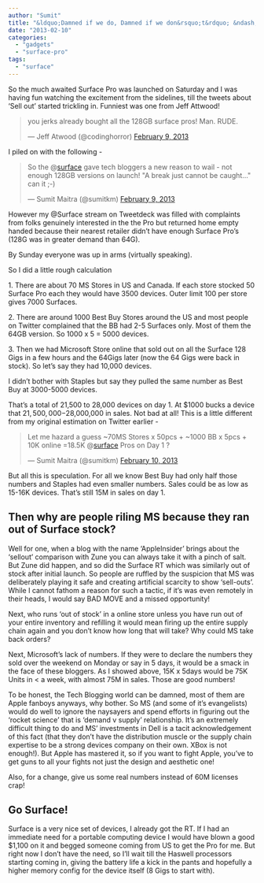 ```yaml
---
author: "Sumit"
title: "&ldquo;Damned if we do, Damned if we don&rsquo;t&rdquo; &ndash; Is 15M on day 1 bad for @Surface Sales?"
date: "2013-02-10"
categories: 
  - "gadgets"
  - "surface-pro"
tags: 
  - "surface"
---
```


So the much awaited Surface Pro was launched on Saturday and I was having fun watching the excitement from the sidelines, till the tweets about ‘Sell out’ started trickling in. Funniest was one from Jeff Attwood!

<blockquote class="twitter-tweet"><p>you jerks already bought all the 128GB surface pros! Man. RUDE.</p>— Jeff Atwood (@codinghorror) <a href="https://twitter.com/codinghorror/status/300183450609127424">February 9, 2013</a></blockquote>  

I piled on with the following -

<blockquote class="twitter-tweet"><p>So the @<a href="https://twitter.com/surface">surface</a> gave tech bloggers a new reason to wail - not enough 128GB versions on launch! "A break just cannot be caught..." can it ;-)</p>— Sumit Maitra (@sumitkm) <a href="https://twitter.com/sumitkm/status/300296558774206464">February 9, 2013</a></blockquote>

However my @Surface stream on Tweetdeck was filled with complaints from folks genuinely interested in the the Pro but returned home empty handed because their nearest retailer didn’t have enough Surface Pro’s (128G was in greater demand than 64G).

By Sunday everyone was up in arms (virtually speaking).

So I did a little rough calculation

1\. There are about 70 MS Stores in US and Canada. If each store stocked 50 Surface Pro each they would have 3500 devices. Outer limit 100 per store gives 7000 Surfaces.

2\. There are around 1000 Best Buy Stores around the US and most people on Twitter complained that the BB had 2-5 Surfaces only. Most of them the 64GB version. So 1000 x 5 = 5000 devices.

3\. Then we had Microsoft Store online that sold out on all the Surface 128 Gigs in a few hours and the 64Gigs later (now the 64 Gigs were back in stock). So let’s say they had 10,000 devices.

I didn’t bother with Staples but say they pulled the same number as Best Buy at 3000-5000 devices.

That’s a total of 21,500 to 28,000 devices on day 1. At $1000 bucks a device that $21,500,000-$28,000,000 in sales. Not bad at all! This is a little different from my original estimation on Twitter earlier -

<blockquote class="twitter-tweet"><p>Let me hazard a guess ~70MS Stores x 50pcs + ~1000 BB x 5pcs + 10K online =18.5K @<a href="https://twitter.com/surface">surface</a> Pros on Day 1 ?</p>— Sumit Maitra (@sumitkm) <a href="https://twitter.com/sumitkm/status/300499918328565760">February 10, 2013</a></blockquote>

But all this is speculation. For all we know Best Buy had only half those numbers and Staples had even smaller numbers. Sales could be as low as 15-16K devices. That’s still 15M in sales on day 1.

## Then why are people riling MS because they ran out of Surface stock?

Well for one, when a blog with the name ‘AppleInsider’ brings about the ‘sellout’ comparison with Zune you can always take it with a pinch of salt. But Zune did happen, and so did the Surface RT which was similarly out of stock after initial launch. So people are ruffled by the suspicion that MS was deliberately playing it safe and creating artificial scarcity to show ‘sell-outs’. While I cannot fathom a reason for such a tactic, if it’s was even remotely in their heads, I would say BAD MOVE and a missed opportunity!

Next, who runs ‘out of stock’ in a online store unless you have run out of your entire inventory and refilling it would mean firing up the entire supply chain again and you don’t know how long that will take? Why could MS take back orders?

Next, Microsoft’s lack of numbers. If they were to declare the numbers they sold over the weekend on Monday or say in 5 days, it would be a smack in the face of these bloggers. As I showed above, 15K x 5days would be 75K Units in < a week, with almost 75M in sales. Those are good numbers!

To be honest, the Tech Blogging world can be damned, most of them are Apple fanboys anyways, why bother. So MS (and some of it’s evangelists) would do well to ignore the naysayers and spend efforts in figuring out the ‘rocket science’ that is ‘demand v supply’ relationship. It’s an extremely difficult thing to do and MS’ investments in Dell is a tacit acknowledgement of this fact (that they don’t have the distribution muscle or the supply chain expertise to be a strong devices company on their own. XBox is not enough!). But Apple has mastered it, so if you want to fight Apple, you’ve to get guns to all your fights not just the design and aesthetic one!

Also, for a change, give us some real numbers instead of 60M licenses crap!

## Go Surface!

Surface is a very nice set of devices, I already got the RT. If I had an immediate need for a portable computing device I would have blown a good $1,100 on it and begged someone coming from US to get the Pro for me. But right now I don’t have the need, so I’ll wait till the Haswell processors starting coming in, giving the battery life a kick in the pants and hopefully a higher memory config for the device itself (8 Gigs to start with).
